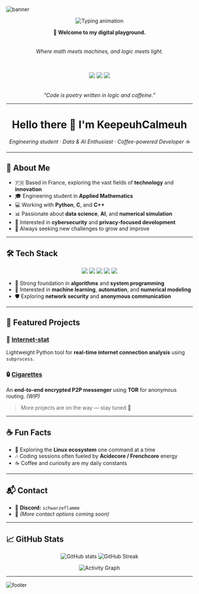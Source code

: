 <img src="https://capsule-render.vercel.app/api?type=waving&color=FFC0CB&height=250&section=header&text=Hello%20World%20🌸&fontSize=45&fontColor=ffffff&fontAlignY=38" alt="banner"/>

<p align="center">
  <img src="https://readme-typing-svg.herokuapp.com?font=Fira+Code&size=24&pause=1000&color=FFB6C1&center=true&vCenter=true&width=700&lines=Booting+up+Neural+Interface...;Initializing+Cyber+Core+Modules...;Running+KeepeuhCalmeuh.exe+🌸" alt="Typing animation"/>
</p>

<div align="center">
  
  🩷 <b>Welcome to my digital playground.</b>  
  <br>  
  <i>Where math meets machines, and logic meets light.</i>  
  <br><br>

  <img src="https://img.shields.io/badge/🧠_Neural%20Matrix-Active-ffb6c1?style=for-the-badge"/>  
  <img src="https://img.shields.io/badge/☕_Energy%20Level-High-ff69b4?style=for-the-badge"/>  
  <img src="https://img.shields.io/badge/💾_System%20Integrity-Stable-bb86fc?style=for-the-badge"/>  
  <br><br>
  <br>
  <i>“Code is poetry written in logic and caffeine.”</i>
</div>

---

<h1 align="center">Hello there 👋 I'm KeepeuhCalmeuh</h1>
<p align="center">
  <em>Engineering student · Data & AI Enthusiast · Coffee-powered Developer ☕</em>
</p>

---

## 💫 About Me

- 🇫🇷 Based in France, exploring the vast fields of **technology** and **innovation**  
- 🎓 Engineering student in **Applied Mathematics**  
- 💻 Working with **Python**, **C**, and **C++**  
- 📊 Passionate about **data science**, **AI**, and **numerical simulation**  
- 🔐 Interested in **cybersecurity** and **privacy-focused development**  
- 🚀 Always seeking new challenges to grow and improve  

---

## 🛠️ Tech Stack

<p align="center">
  <img src="https://img.shields.io/badge/Python-3776AB?style=for-the-badge&logo=python&logoColor=white"/>
  <img src="https://img.shields.io/badge/C-00599C?style=for-the-badge&logo=c&logoColor=white"/>
  <img src="https://img.shields.io/badge/C++-00599C?style=for-the-badge&logo=cplusplus&logoColor=white"/>
  <img src="https://img.shields.io/badge/Linux-FCC624?style=for-the-badge&logo=linux&logoColor=black"/>
  <img src="https://img.shields.io/badge/Git-F05032?style=for-the-badge&logo=git&logoColor=white"/>
</p>

- 🔧 Strong foundation in **algorithms** and **system programming**  
- 🧠 Interested in **machine learning**, **automation**, and **numerical modeling**  
- 🛡️ Exploring **network security** and **anonymous communication**  

---

## 🌸 Featured Projects

### 📡 [Internet-stat](https://github.com/KeepeuhCalmeuh/internet-stat)
Lightweight Python tool for **real-time internet connection analysis** using `subprocess`.  

### 🔒 [Cigarettes](https://github.com/KeepeuhCalmeuh/Cigarettes)
An **end-to-end encrypted P2P messenger** using **TOR** for anonymous routing. *(WIP)*  

> More projects are on the way — stay tuned 👀  

---

## ☕ Fun Facts

- 🐧 Exploring the **Linux ecosystem** one command at a time  
- 🎶 Coding sessions often fueled by **Acidecore / Frenchcore** energy  
- ☕ Coffee and curiosity are my daily constants  

---

## 📬 Contact

- 💬 **Discord:** `schwarzeflamme`  
- 📨 *(More contact options coming soon)*  

---

## 📈 GitHub Stats

<p align="center">
  <img src="https://github-readme-stats.vercel.app/api?username=KeepeuhCalmeuh&show_icons=true&theme=rose_pine&hide_border=true" alt="GitHub stats"/>
  <img src="https://github-readme-streak-stats.herokuapp.com/?user=KeepeuhCalmeuh&theme=rose_pine&hide_border=true" alt="GitHub Streak"/>
</p>

<p align="center">
  <img src="https://github-readme-activity-graph.vercel.app/graph?username=KeepeuhCalmeuh&theme=dracula&hide_border=true" alt="Activity Graph"/>
</p>

---

<img src="https://capsule-render.vercel.app/api?type=waving&color=FFC0CB&height=120&section=footer" alt="footer"/>
